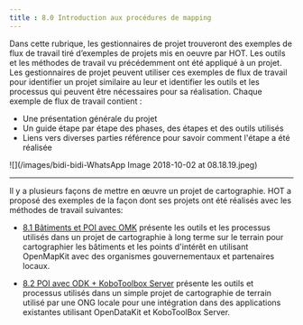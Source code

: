 ```yaml
---
title : 8.0 Introduction aux procédures de mapping
---
```


Dans cette rubrique, les gestionnaires de projet trouveront des exemples de flux de travail tiré d’exemples de projets mis en oeuvre par HOT. Les outils et les méthodes de travail vu précédemment ont été appliqué à un projet. Les gestionnaires de projet peuvent utiliser ces exemples de flux de travail pour identifier un projet similaire au leur et identifier les outils et les processus qui peuvent être nécessaires pour sa réalisation. Chaque exemple de flux de travail contient :

*   Une présentation générale du projet
*   Un guide étape par étape des phases, des étapes et des outils utilisés
*   Liens vers diverses parties référence pour savoir comment l'étape a été réalisée

![](/images/bidi-bidi-WhatsApp Image 2018-10-02 at 08.18.19.jpeg)

***

Il y a plusieurs façons de mettre en œuvre un projet de cartographie. HOT a proposé des exemples de la façon dont ses projets ont été réalisés avec les méthodes de travail suivantes:

*   [8.1 Bâtiments et POI avec OMK](https://hotosm.github.io/toolbox/fr/pages/getting_started/8.1_example_fieldmappingbuildings_poi/) présente les outils et les processus utilisés dans un projet de cartographie à long terme sur le terrain pour cartographier les bâtiments et les points d'intérêt en utilisant OpenMapKit avec des organismes gouvernementaux et partenaires locaux.

*   [8.2 POI avec ODK + KoboToolbox Server](https://hotosm.github.io/toolbox/fr/pages/getting_started/8.2_mappingpoi_withodk/) présente les outils et processus utilisés dans un simple projet de cartographie de terrain utilisé par une ONG locale pour une intégration dans des applications existantes utilisant OpenDataKit et KoboToolBox Server.
